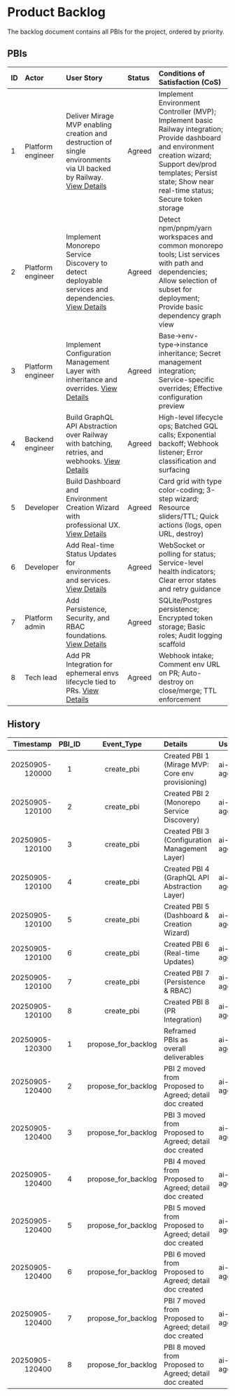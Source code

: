 # Product Backlog

The backlog document contains all PBIs for the project, ordered by priority.

## PBIs

| ID | Actor | User Story | Status | Conditions of Satisfaction (CoS) |
| :-- | :---- | :--------- | :----- | :------------------------------- |
| <a id="1"></a>1 | Platform engineer | Deliver Mirage MVP enabling creation and destruction of single environments via UI backed by Railway. [View Details](./1/prd.md) | Agreed | Implement Environment Controller (MVP); Implement basic Railway integration; Provide dashboard and environment creation wizard; Support dev/prod templates; Persist state; Show near real-time status; Secure token storage |
| <a id="2"></a>2 | Platform engineer | Implement Monorepo Service Discovery to detect deployable services and dependencies. [View Details](./2/prd.md) | Agreed | Detect npm/pnpm/yarn workspaces and common monorepo tools; List services with path and dependencies; Allow selection of subset for deployment; Provide basic dependency graph view |
| <a id="3"></a>3 | Platform engineer | Implement Configuration Management Layer with inheritance and overrides. [View Details](./3/prd.md) | Agreed | Base→env-type→instance inheritance; Secret management integration; Service-specific overrides; Effective configuration preview |
| <a id="4"></a>4 | Backend engineer | Build GraphQL API Abstraction over Railway with batching, retries, and webhooks. [View Details](./4/prd.md) | Agreed | High-level lifecycle ops; Batched GQL calls; Exponential backoff; Webhook listener; Error classification and surfacing |
| <a id="5"></a>5 | Developer | Build Dashboard and Environment Creation Wizard with professional UX. [View Details](./5/prd.md) | Agreed | Card grid with type color-coding; 3-step wizard; Resource sliders/TTL; Quick actions (logs, open URL, destroy) |
| <a id="6"></a>6 | Developer | Add Real-time Status Updates for environments and services. [View Details](./6/prd.md) | Agreed | WebSocket or polling for status; Service-level health indicators; Clear error states and retry guidance |
| <a id="7"></a>7 | Platform admin | Add Persistence, Security, and RBAC foundations. [View Details](./7/prd.md) | Agreed | SQLite/Postgres persistence; Encrypted token storage; Basic roles; Audit logging scaffold |
| <a id="8"></a>8 | Tech lead | Add PR Integration for ephemeral envs lifecycle tied to PRs. [View Details](./8/prd.md) | Agreed | Webhook intake; Comment env URL on PR; Auto-destroy on close/merge; TTL enforcement |

## History

| Timestamp | PBI_ID | Event_Type | Details | User |
|----------:|:------:|:----------:|:--------|:-----|
| 20250905-120000 | 1 | create_pbi | Created PBI 1 (Mirage MVP: Core env provisioning) | ai-agent |
| 20250905-120100 | 2 | create_pbi | Created PBI 2 (Monorepo Service Discovery) | ai-agent |
| 20250905-120100 | 3 | create_pbi | Created PBI 3 (Configuration Management Layer) | ai-agent |
| 20250905-120100 | 4 | create_pbi | Created PBI 4 (GraphQL API Abstraction Layer) | ai-agent |
| 20250905-120100 | 5 | create_pbi | Created PBI 5 (Dashboard & Creation Wizard) | ai-agent |
| 20250905-120100 | 6 | create_pbi | Created PBI 6 (Real-time Updates) | ai-agent |
| 20250905-120100 | 7 | create_pbi | Created PBI 7 (Persistence & RBAC) | ai-agent |
| 20250905-120100 | 8 | create_pbi | Created PBI 8 (PR Integration) | ai-agent |
| 20250905-120300 | 1 | propose_for_backlog | Reframed PBIs as overall deliverables | ai-agent |
| 20250905-120400 | 2 | propose_for_backlog | PBI 2 moved from Proposed to Agreed; detail doc created | ai-agent |
| 20250905-120400 | 3 | propose_for_backlog | PBI 3 moved from Proposed to Agreed; detail doc created | ai-agent |
| 20250905-120400 | 4 | propose_for_backlog | PBI 4 moved from Proposed to Agreed; detail doc created | ai-agent |
| 20250905-120400 | 5 | propose_for_backlog | PBI 5 moved from Proposed to Agreed; detail doc created | ai-agent |
| 20250905-120400 | 6 | propose_for_backlog | PBI 6 moved from Proposed to Agreed; detail doc created | ai-agent |
| 20250905-120400 | 7 | propose_for_backlog | PBI 7 moved from Proposed to Agreed; detail doc created | ai-agent |
| 20250905-120400 | 8 | propose_for_backlog | PBI 8 moved from Proposed to Agreed; detail doc created | ai-agent |
